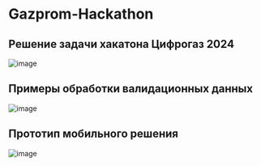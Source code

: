 # Gazprom-Hackathon
## **Решение задачи хакатона Цифрогаз 2024**

![image](https://github.com/user-attachments/assets/3d408088-13b7-4b42-adb2-5fdbdfd7a0cb)


## **Примеры обработки валидационных данных**

![image](https://github.com/user-attachments/assets/bb131e55-1dbe-4026-ac62-f0200b22ba0b)

## **Прототип мобильного решения**

![image](https://github.com/user-attachments/assets/37848fad-35f5-41eb-8b22-f2fa7adbd7ce)



